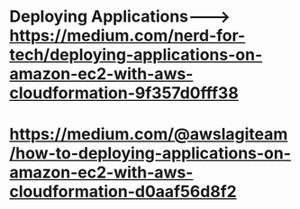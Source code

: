 # Deploying Applications---> https://medium.com/nerd-for-tech/deploying-applications-on-amazon-ec2-with-aws-cloudformation-9f357d0fff38

# https://medium.com/@awslagiteam/how-to-deploying-applications-on-amazon-ec2-with-aws-cloudformation-d0aaf56d8f2